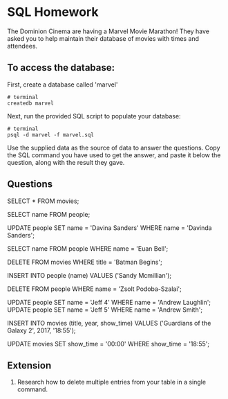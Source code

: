# SQL Homework

The Dominion Cinema are having a Marvel Movie Marathon! They have asked you to help maintain their database of movies with times and attendees.

## To access the database:

First, create a database called 'marvel'

```
# terminal
createdb marvel
```

Next, run the provided SQL script to populate your database:

```
# terminal
psql -d marvel -f marvel.sql
```

Use the supplied data as the source of data to answer the questions.  Copy the SQL command you have used to get the answer, and paste it below the question, along with the result they gave.

## Questions

<!-- 1. Return ALL the data in the 'movies' table. -->


SELECT * FROM movies;

<!-- 2. Return ONLY the name column from the 'people' table -->
SELECT name FROM people;


<!-- 3.Oops! Someone at CodeClan spelled Davina's name wrong! Change it to reflect the proper spelling (change 'Davinda Sanders' to 'Davina Sanders'). -->

UPDATE people SET name = 'Davina Sanders' WHERE name = 'Davinda Sanders';


<!-- 4. Return ONLY your name from the 'people' table. -->

SELECT name FROM people WHERE name = 'Euan Bell';

<!-- 5. The cinema is showing 'Batman Begins', but Batman is DC, not Marvel! Delete the entry from the 'movies' table. -->

DELETE FROM movies WHERE title = 'Batman Begins';


<!-- 6. Create a new entry in the 'people' table with the name of one of the instructors. -->
INSERT INTO people (name) VALUES ('Sandy Mcmillian');

<!-- 7. Zsolt, has decided to hijack our movie evening, Remove him from the table of people. -->
DELETE FROM people WHERE name = 'Zsolt Podoba-Szalai';

<!-- 8. Somehow the list of people includes two people named 'Andrew'. Change these entries to the proper names ('Jeff 4', 'Jeff 5') -->
UPDATE people SET name = 'Jeff 4' WHERE name = 'Andrew Laughlin';
UPDATE people SET name = 'Jeff 5' WHERE name = 'Andrew Smith';

<!-- 9. The cinema has just heard that they will be holding an exclusive midnight showing of 'Guardians of the Galaxy 2'!! Create a new entry in the 'movies' table to reflect this. -->

INSERT INTO movies (title, year, show_time) VALUES ('Guardians of the Galaxy 2', 2017, '18:55');


<!-- 10. The cinema would also like to make the Guardian movies a back to back feature. Update the 'Guardians of the Galaxy' show time from 18:55 to 21:30 -->

UPDATE movies SET show_time = '00:00' WHERE show_time = '18:55';

## Extension

1. Research how to delete multiple entries from your table in a single command.
